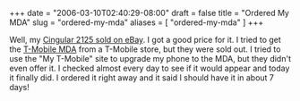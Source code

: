 +++
date = "2006-03-10T02:40:29-08:00"
draft = false
title = "Ordered My MDA"
slug = "ordered-my-mda"
aliases = [
	"ordered-my-mda"
]
+++

Well, my [Cingular 2125 sold on eBay](/cingular-2125-for-sale). I got a good price for it. I tried to get the [T-Mobile MDA](http://www.engadget.com/2006/02/21/mda-now-officially-really-actually-available-from-t-mobile/) from a T-Mobile store, but they were sold out. I tried to use the "My T-Mobile" site to upgrade my phone to the MDA, but they didn't even offer it. I checked almost every day to see if it would appear and today it finally did. I ordered it right away and it said I should have it in about 7 days!
      
